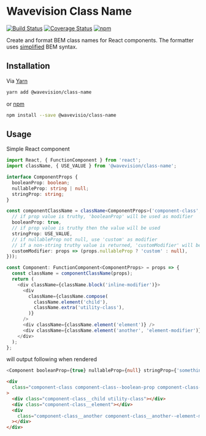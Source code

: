 # Wavevision Class Name

[![Build Status](https://travis-ci.org/wavevision/class-name.svg?branch=master)](https://travis-ci.org/wavevision/class-name)
[![Coverage Status](https://coveralls.io/repos/github/wavevision/class-name/badge.svg?branch=master)](https://coveralls.io/github/wavevision/class-name?branch=master)
[![npm](https://img.shields.io/npm/v/@wavevision/class-name)](https://www.npmjs.com/package/@wavevision/class-name)

Create and format BEM class names for React components. The formatter uses [simplified](https://github.com/csswizardry/inuit.css) BEM syntax.

## Installation

Via [Yarn](https://yarnpkg.com)

```bash
yarn add @wavevision/class-name
```

or [npm](https://npmjs.com)

```bash
npm install --save @wavevisio/class-name
```

## Usage

Simple React component

```typescript jsx
import React, { FunctionComponent } from 'react';
import className, { USE_VALUE } from '@wavevision/class-name';

interface ComponentProps {
  booleanProp: boolean;
  nullableProp: string | null;
  stringProp: string;
}

const componentClassName = className<ComponentProps>('component-class', () => ({
  // if prop value is truthy, 'booleanProp' will be used as modifier
  booleanProp: true,
  // if prop value is truthy then the value will be used
  stringProp: USE_VALUE,
  // if nullableProp not null, use 'custom' as modifier
  // if a non-string truthy value is returned, 'customModifier' will be used
  customModifier: props => (props.nullableProp ? 'custom' : null),
}));

const Component: FunctionComponent<ComponentProps> = props => {
  const className = componentClassName(props);
  return (
    <div className={className.block('inline-modifier')}>
      <div
        className={className.compose(
          className.element('child'),
          className.extra('utility-class'),
        )}
      />
      <div className={className.element('element')} />
      <div className={className.element('another', 'element-modifier')} />
    </div>
  );
};
```

will output following when rendered

```typescript jsx
<Component booleanProp={true} nullableProp={null} stringProp={'something'} />
```

```html
<div
  class="component-class component-class--boolean-prop component-class--something"
>
  <div class="component-class__child utility-class"></div>
  <div class="component-class__element"></div>
  <div
    class="component-class__another component-class__another--element-modifier"
  ></div>
</div>
```
